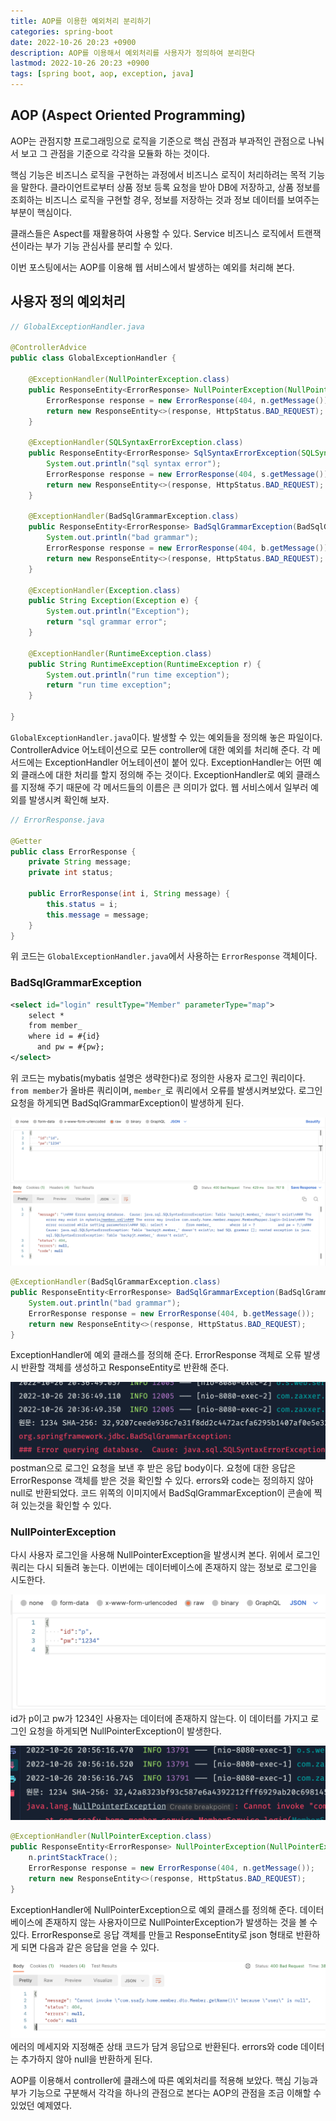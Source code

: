 ```yaml
---
title: AOP를 이용한 예외처리 분리하기
categories: spring-boot
date: 2022-10-26 20:23 +0900
description: AOP를 이용해서 예외처리를 사용자가 정의하여 분리한다
lastmod: 2022-10-26 20:23 +0900
tags: [spring boot, aop, exception, java]
---
```


## AOP (Aspect Oriented Programming)

AOP는 관점지향 프로그래밍으로 로직을 기준으로 핵심 관점과 부과적인 관점으로 나눠서 보고 그 관점을 기준으로 각각을 모듈화 하는 것이다.

핵심 기능은 비즈니스 로직을 구현하는 과정에서 비즈니스 로직이 처리하려는 목적 기능을 말한다. 클라이언트로부터 상품 정보 등록 요청을 받아 DB에 저장하고, 상품 정보를 조회하는 비즈니스 로직을 구현할 경우, 정보를 저장하는 것과 정보 데이터를 보여주는 부분이 핵심이다.

클래스들은 Aspect를 재활용하여 사용할 수 있다. Service 비즈니스 로직에서 트랜잭션이라는 부가 기능 관심사를 분리할 수 있다.

이번 포스팅에서는 AOP를 이용해 웹 서비스에서 발생하는 예외를 처리해 본다.

## 사용자 정의 예외처리

```java
// GlobalExceptionHandler.java

@ControllerAdvice
public class GlobalExceptionHandler {

    @ExceptionHandler(NullPointerException.class)
    public ResponseEntity<ErrorResponse> NullPointerException(NullPointerException n) {
        ErrorResponse response = new ErrorResponse(404, n.getMessage());
        return new ResponseEntity<>(response, HttpStatus.BAD_REQUEST);
    }

    @ExceptionHandler(SQLSyntaxErrorException.class)
    public ResponseEntity<ErrorResponse> SqlSyntaxErrorException(SQLSyntaxErrorException s) {
        System.out.println("sql syntax error");
        ErrorResponse response = new ErrorResponse(404, s.getMessage());
        return new ResponseEntity<>(response, HttpStatus.BAD_REQUEST);
    }

    @ExceptionHandler(BadSqlGrammarException.class)
    public ResponseEntity<ErrorResponse> BadSqlGrammarException(BadSqlGrammarException b) {
        System.out.println("bad grammar");
        ErrorResponse response = new ErrorResponse(404, b.getMessage());
        return new ResponseEntity<>(response, HttpStatus.BAD_REQUEST);
    }

    @ExceptionHandler(Exception.class)
    public String Exception(Exception e) {
        System.out.println("Exception");
        return "sql grammar error";
    }

    @ExceptionHandler(RuntimeException.class)
    public String RuntimeException(RuntimeException r) {
        System.out.println("run time exception");
        return "run time exception";
    }

}
```

`GlobalExceptionHandler.java`이다. 발생할 수 있는 예외들을 정의해 놓은 파일이다. ControllerAdvice 어노테이션으로 모든 controller에 대한 예외를 처리해 준다. 각 메서드에는 ExceptionHandler 어노테이션이 붙어 있다. ExceptionHandler는 어떤 예외 클래스에 대한 처리를 할지 정의해 주는 것이다. ExceptionHandler로 예외 클래스를 지정해 주기 때문에 각 메서드들의 이름은 큰 의미가 없다. 웹 서비스에서 일부러 예외를 발생시켜 확인해 보자.

```java
// ErrorResponse.java

@Getter
public class ErrorResponse {
    private String message;
    private int status;

    public ErrorResponse(int i, String message) {
        this.status = i;
        this.message = message;
    }
}
```

위 코드는 `GlobalExceptionHandler.java`에서 사용하는 `ErrorResponse` 객체이다.

### BadSqlGrammarException

```xml
<select id="login" resultType="Member" parameterType="map">
    select *
    from member_
    where id = #{id}
      and pw = #{pw};
</select>
```

위 코드는 mybatis(mybatis 설명은 생략한다)로 정의한 사용자 로그인 쿼리이다. `from member`가 올바른 쿼리이며, `member_`로 쿼리에서 오류를 발생시켜보았다. 로그인 요청을 하게되면 BadSqlGrammarException이 발생하게 된다.

![스크린샷 2022-10-26 오후 8.46.10.png](/images/posting/spring/aop/pic1.png)

```java
@ExceptionHandler(BadSqlGrammarException.class)
public ResponseEntity<ErrorResponse> BadSqlGrammarException(BadSqlGrammarException b) {
    System.out.println("bad grammar");
    ErrorResponse response = new ErrorResponse(404, b.getMessage());
    return new ResponseEntity<>(response, HttpStatus.BAD_REQUEST);
}
```

ExceptionHandler에 예외 클래스를 정의해 준다. ErrorResponse 객체로 오류 발생 시 반환할 객체를 생성하고 ResponseEntity로 반환해 준다.

![스크린샷 2022-10-26 오후 8.40.22.png](/images/posting/spring/aop/pic2.png)
postman으로 로그인 요청을 보낸 후 받은 응답 body이다. 요청에 대한 응답은 ErrorResponse 객체를 받은 것을 확인할 수 있다. errors와 code는 정의하지 않아 null로 반환되었다. 코드 위쪽의 이미지에서 BadSqlGrammarException이 콘솔에 찍혀 있는것을 확인할 수 있다.

### NullPointerException

다시 사용자 로그인을 사용해 NullPointerException을 발생시켜 본다. 위에서 로그인 쿼리는 다시 되돌려 놓는다. 이번에는 데이터베이스에 존재하지 않는 정보로 로그인을 시도한다.

![스크린샷 2022-10-26 오후 8.54.17.png](/images/posting/spring/aop/pic3.png)
id가 p이고 pw가 1234인 사용자는 데이터에 존재하지 않는다. 이 데이터를 가지고 로그인 요청을 하게되면 NullPointerException이 발생한다.

![스크린샷 2022-10-26 오후 8.56.41.png](/images/posting/spring/aop/pic4.png)

```java
@ExceptionHandler(NullPointerException.class)
public ResponseEntity<ErrorResponse> NullPointerException(NullPointerException n) {
    n.printStackTrace();
    ErrorResponse response = new ErrorResponse(404, n.getMessage());
    return new ResponseEntity<>(response, HttpStatus.BAD_REQUEST);
}
```

ExceptionHandler에 NullPointerException으로 예외 클래스를 정의해 준다. 데이터베이스에 존재하지 않는 사용자이므로 NullPointerException가 발생하는 것을 볼 수 있다. ErrorResponse로 응답 객체를 만들고 ResponseEntity로 json 형태로 반환하게 되면 다음과 같은 응답을 얻을 수 있다.

![스크린샷 2022-10-26 오후 8.58.56.png](/images/posting/spring/aop/pic5.png)
에러의 메세지와 지정해준 상태 코드가 담겨 응답으로 반환된다. errors와 code 데이터는 추가하지 않아 null을 반환하게 된다.

AOP를 이용해서 controller에 클래스에 따른 예외처리를 적용해 보았다. 핵심 기능과 부가 기능으로 구분해서 각각을 하나의 관점으로 본다는 AOP의 관점을 조금 이해할 수 있었던 예제였다.
